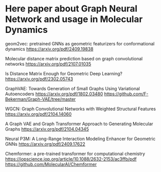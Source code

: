 # Here paper about Graph Neural Network and usage in Molecular Dynamics

geom2vec: pretrained GNNs as geometric featurizers for conformational dynamics
https://arxiv.org/pdf/2409.19838


Molecular distance matrix prediction based on graph convolutional networks
https://arxiv.org/pdf/2107.01035


Is Distance Matrix Enough for Geometric Deep Learning?
https://arxiv.org/pdf/2302.05743


GraphVAE: Towards Generation of Small Graphs Using Variational Autoencoders
https://arxiv.org/pdf/1802.03480
https://github.com/F-Bekerman/Graph-VAE/tree/master


WGCN: Graph Convolutional Networks with Weighted Structural Features
https://arxiv.org/pdf/2104.14060


A Graph VAE and Graph Transformer Approach to Generating Molecular Graphs
https://arxiv.org/pdf/2104.04345


Neural P3M: A Long-Range Interaction Modeling Enhancer for Geometric GNNs
https://arxiv.org/pdf/2409.17622


Chemformer: a pre-trained transformer for computational chemistry
https://iopscience.iop.org/article/10.1088/2632-2153/ac3ffb/pdf
https://github.com/MolecularAI/Chemformer
